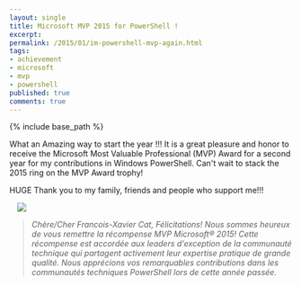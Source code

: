 ```yaml
---
layout: single
title: Microsoft MVP 2015 for PowerShell !
excerpt: 
permalink: /2015/01/im-powershell-mvp-again.html
tags: 
- achievement
- microsoft
- mvp
- powershell
published: true
comments: true
---
```

{% include base_path %}

What an Amazing way to start the year !!! It is a great pleasure and honor to receive the Microsoft Most Valuable Professional (MVP) Award for a second year for my contributions in Windows PowerShell. Can't wait to stack the 2015 ring on the MVP Award trophy!

HUGE Thank you to my family, friends and people who support me!!!

<a href="{{ base_path }}/images/2015/20150103_Microsoft_MVP_2015_for_PowerShell_!/mvplogo__1438215705__-650x125.jpg" imageanchor="1" style="margin-left: 1em; margin-right: 1em;"><img border="0" src="{{ base_path }}/images/2015/20150103_Microsoft_MVP_2015_for_PowerShell_!/mvplogo__1438215705__-650x125.jpg"/></a>

> <i>Chère/Cher Francois-Xavier Cat, Félicitations! Nous sommes heureux de vous remettre la récompense MVP Microsoft® 2015! Cette récompense est accordée aux leaders d'exception de la communauté technique qui partagent activement leur expertise pratique de grande qualité. Nous apprécions vos remarquables contributions dans les communautés techniques PowerShell lors de cette année passée.</i>
